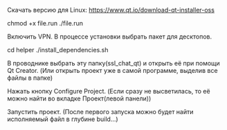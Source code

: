 Скачать версию для Linux: https://www.qt.io/download-qt-installer-oss

chmod +x file.run
./file.run

Включить VPN.
В процессе установки выбрать пакет для десктопов.

cd helper
./install_dependencies.sh

В проводнике выбрать эту папку(ssl_chat_qt) и открыть её при помощи Qt Creator. (Или открыть проект уже в самой программе, выделив все файлы в папке)

Нажать кнопку Configure Project. (Если сразу не высветилась, то её можно найти во вкладке Проект(левой панели))

Запустить проект. (После первого запуска можно будет найти исполняемый файл в глубине build...)
